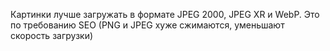 Картинки лучше загружать в формате JPEG 2000, JPEG XR и WebP. Это по требованию SEO (PNG и JPEG хуже сжимаются, уменьшают скорость загрузки)

